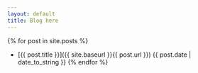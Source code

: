 ```yaml
---
layout: default
title: Blog here
---
```


{% for post in site.posts %}
* [{{ post.title }}]({{ site.baseurl }}{{ post.url }}) {{ post.date | date_to_string }}
{% endfor %}
